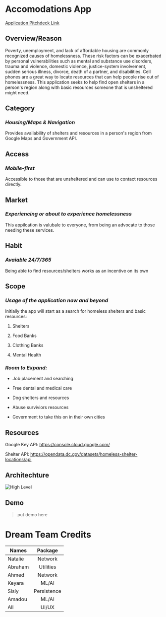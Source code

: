 # Accomodations App
[Application Pitchdeck Link](https://www.canva.com/design/DAE10qHFRqg/GiYz2sST9doFQ1Z8DedP9A/view?utm_content=DAE10qHFRqg&utm_campaign=designshare&utm_medium=link&utm_source=sharebutton)

## Overview/Reason 

Poverty, unemployment, and lack of affordable housing are commonly recognized causes of homelessness. These risk factors can be exacerbated by personal vulnerabilities such as mental and substance use disorders, trauma and violence, domestic violence, justice-system involvement, sudden serious illness, divorce, death of a partner, and disabilities.
Cell phones are a great way to locate resources that can help people rise out of homelessness.  This application seeks to help find open shelters in a person's region along with basic resources someone that is unsheltered might need.



## Category
### *Housing/Maps & Navigation*
Provides availability of shelters and resources in a person's region from Google Maps and Government API.


## Access
### *Mobile-first*
Accessible to those that are unsheltered and can use to contact resources directly.


## Market
### *Experiencing or about to experience homelessness*
This appilcation is valubale to everyone, from being an advocate to those needing these services.


## Habit
### *Avaiable 24/7/365*
Being able to find resources/shelters works as an incentive on its own


## Scope
### *Usage of the application now and beyond* 
Initially the app will start as a search for homeless shelters and basic resources:

1. Shelters

3. Food Banks

4. Clothing Banks

5. Mental Health

### *Room to Expand:*
+ Job placement and searching

+ Free dental and medical care

+ Dog shelters and resources

+ Abuse surviviors resources 

+ Government to take this on in their own cities 


## Resources 
Google Key API: https://console.cloud.google.com/

Shelter API: https://opendata.dc.gov/datasets/homeless-shelter-locations/api


## Architechture
![High Level](https://user-images.githubusercontent.com/61915385/151883450-7c212cfa-fa34-4e4c-9948-aa63c740ee1e.PNG)


## Demo
> put demo here 


# Dream Team Credits 

| Names         | Package       |
| ------------- |:-------------:| 
| Natalie       | Network       | 
| Abraham       | Utilities     | 
| Ahmed         | Network       | 
| Keyara        | ML/AI         |
| Sisly         | Persistence   |
| Amadou        | ML/AI         |
| All           | UI/UX         |
